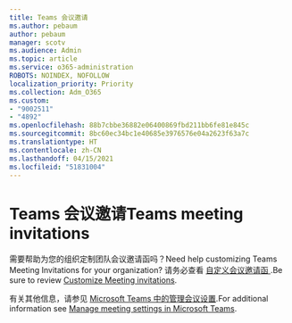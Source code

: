 ```yaml
---
title: Teams 会议邀请
ms.author: pebaum
author: pebaum
manager: scotv
ms.audience: Admin
ms.topic: article
ms.service: o365-administration
ROBOTS: NOINDEX, NOFOLLOW
localization_priority: Priority
ms.collection: Adm_O365
ms.custom:
- "9002511"
- "4892"
ms.openlocfilehash: 88b7cbbe36882e06400869fbd211bb6fe81e845c
ms.sourcegitcommit: 8bc60ec34bc1e40685e3976576e04a2623f63a7c
ms.translationtype: HT
ms.contentlocale: zh-CN
ms.lasthandoff: 04/15/2021
ms.locfileid: "51831004"
---
```

# <a name="teams-meeting-invitations"></a><span data-ttu-id="ebfff-102">Teams 会议邀请</span><span class="sxs-lookup"><span data-stu-id="ebfff-102">Teams meeting invitations</span></span>

<span data-ttu-id="ebfff-103">需要帮助为您的组织定制团队会议邀请函吗？</span><span class="sxs-lookup"><span data-stu-id="ebfff-103">Need help customizing Teams Meeting Invitations for your organization?</span></span> <span data-ttu-id="ebfff-104">请务必查看 [自定义会议邀请函 ](https://docs.microsoft.com/microsoftteams/meeting-settings-in-teams#customize-meeting-invitations).</span><span class="sxs-lookup"><span data-stu-id="ebfff-104">Be sure to review [Customize Meeting invitations](https://docs.microsoft.com/microsoftteams/meeting-settings-in-teams#customize-meeting-invitations).</span></span>  

<span data-ttu-id="ebfff-105">有关其他信息，请参见 [Microsoft Teams 中的管理会议设置](https://docs.microsoft.com/microsoftteams/meeting-settings-in-teams).</span><span class="sxs-lookup"><span data-stu-id="ebfff-105">For additional information see [Manage meeting settings in Microsoft Teams](https://docs.microsoft.com/microsoftteams/meeting-settings-in-teams).</span></span>
